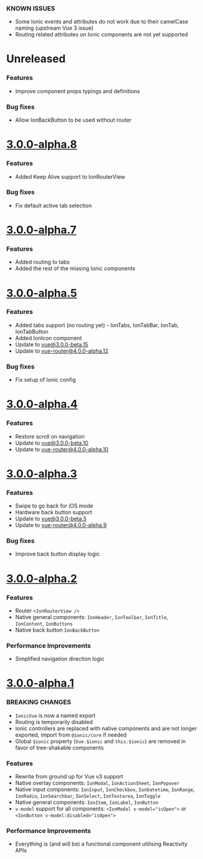 ### KNOWN ISSUES
* Some Ionic events and attributes do not work due to their camelCase naming (upstream Vue 3 issue)
* Routing related attributes on Ionic components are not yet supported

# Unreleased

### Features
* Improve component props typings and definitions

### Bug fixes
* Allow IonBackButton to be used without router

# [3.0.0-alpha.8](https://github.com/ModusCreateOrg/ionic-vue/compare/v3.0.0-alpha.7...v3.0.0-alpha.8)

### Features
* Added Keep Alive support to IonRouterView

### Bug fixes
* Fix default active tab selection

# [3.0.0-alpha.7](https://github.com/ModusCreateOrg/ionic-vue/compare/v3.0.0-alpha.6...v3.0.0-alpha.7)

### Features
* Added routing to tabs
* Added the rest of the missing Ionic components

# [3.0.0-alpha.5](https://github.com/ModusCreateOrg/ionic-vue/compare/v3.0.0-alpha.4...v3.0.0-alpha.5)

### Features
* Added tabs support (no routing yet) - IonTabs, IonTabBar, IonTab, IonTabButton
* Added IonIcon component
* Update to vue@3.0.0-beta.15
* Update to vue-router@4.0.0-alpha.12

### Bug fixes
* Fix setup of Ionic config

# [3.0.0-alpha.4](https://github.com/ModusCreateOrg/ionic-vue/compare/v3.0.0-alpha.3...v3.0.0-alpha.4)

### Features
* Restore scroll on navigation
* Update to vue@3.0.0-beta.10
* Update to vue-router@4.0.0-alpha.10


# [3.0.0-alpha.3](https://github.com/ModusCreateOrg/ionic-vue/compare/v3.0.0-alpha.2...v3.0.0-alpha.3)

### Features
* Swipe to go back for iOS mode
* Hardware back button support
* Update to vue@3.0.0-beta.5
* Update to vue-router@4.0.0-alpha.9

### Bug fixes
* Improve back button display logic

# [3.0.0-alpha.2](https://github.com/ModusCreateOrg/ionic-vue/compare/v3.0.0-alpha.1...v3.0.0-alpha.2)

### Features
* Router `<IonRouterView />`
* Native general components: `IonHeader`, `IonToolbar`, `IonTitle`, `IonContent`, `IonButtons`
* Native back button `IonBackButton`

### Performance Improvements
* Simplified navigation direction logic


# [3.0.0-alpha.1](https://github.com/ModusCreateOrg/ionic-vue/compare/v1.3.6...v3.0.0-alpha.1)

### BREAKING CHANGES
* `IonicVue` is now a named export
* Routing is temporarily disabled
* Ionic controllers are replaced with native components and are not longer exported, import from `@ionic/core` if needed
* Global `$ionic` property (`Vue.$ionic` and `this.$ionic`) are removed in favor of tree-shakable components

### Features
* Rewrite from ground up for Vue v3 support
* Native overlay components: `IonModal`, `IonActionSheet`, `IonPopover`
* Native input components: `IonInput`, `IonCheckbox`, `IonDatetime`, `IonRange`, `IonRadio`, `IonSearchbar`, `IonSelect`, `IonTextarea`, `IonToggle`
* Native general components: `IonItem`, `IonLabel`, `IonButton`
* `v-model` support for all components: `<IonModal v-model="isOpen">` or `<IonButton v-model:disabled="isOpen">`

### Performance Improvements
* Everything is (and will be) a functional component utilising Reactivity APIs
